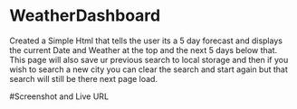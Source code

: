 # WeatherDashboard

Created a Simple Html that tells the user its a 5 day forecast and displays the current Date and Weather at the top and the next 5 days below that. This page will also save ur previous search to local storage and then if you wish to search a new city you can clear the search and start again but that search will still be there next page load.

#Screenshot and Live URL
